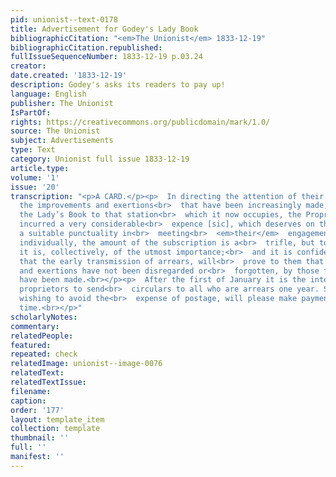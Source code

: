 ```yaml
---
pid: unionist--text-0178
title: Advertisement for Godey's Lady Book
bibliographicCitation: "<em>The Unionist</em> 1833-12-19"
bibliographicCitation.republished: 
fullIssueSequenceNumber: 1833-12-19 p.03.24
creator: 
date.created: '1833-12-19'
description: Godey's asks its readers to pay up!
language: English
publisher: The Unionist
IsPartOf: 
rights: https://creativecommons.org/publicdomain/mark/1.0/
source: The Unionist
subject: Advertisements
type: Text
category: Unionist full issue 1833-12-19
article.type: 
volume: '1'
issue: '20'
transcription: "<p>A CARD.</p><p>  In directing the attention of their readers to
  the improvements and exertions<br>  that have been increasingly made, to elevate
  the Lady’s Book to that station<br>  which it now occupies, the Proprietors have
  incurred a very considerable<br>  expence [sic], which deserves on the subscribers,
  a suitable punctuality in<br>  meeting<br>  <em>their</em>  engagements. To them,
  individually, the amount of the subscription is a<br>  trifle, but to the proprietors,
  it is, collectively, of the utmost importance;<br>  and it is confidently expected
  that the early transmission of arrears, will<br>  prove to them that their intentions
  and exertions have not been disregarded or<br>  forgotten, by those for whom they
  have been made.<br></p><p>  After the first of January it is the intention of the
  proprietors to send<br>  circulars to all who are arrears one year. Subscribers
  wishing to avoid the<br>  expense of postage, will please make payment before that
  time.<br></p>"
scholarlyNotes: 
commentary: 
relatedPeople: 
featured: 
repeated: check
relatedImage: unionist--image-0076
relatedText: 
relatedTextIssue: 
filename: 
caption: 
order: '177'
layout: template_item
collection: template
thumbnail: ''
full: ''
manifest: ''
---
```

